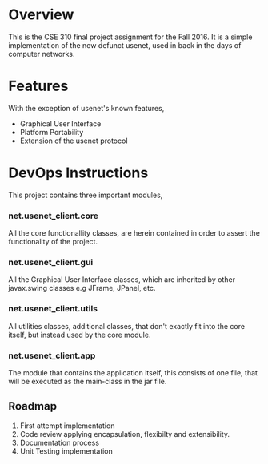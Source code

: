 # Overview
This is the CSE 310 final project assignment for the Fall 2016. It is a simple
implementation of the now defunct usenet, used in back in the days of computer
networks.

# Features
With the exception of usenet's known features,

* Graphical User Interface
* Platform Portability
* Extension of the usenet protocol

# DevOps Instructions
This project contains three important modules,

### net.usenet\_client.core

All the core functionallity classes, are herein contained in order to assert
the functionality of the project.

### net.usenet\_client.gui

All the Graphical User Interface classes, which are inherited by other
javax.swing classes e.g JFrame, JPanel, etc.

### net.usenet\_client.utils

All utilities classes, additional classes, that don't exactly fit into the core
itself, but instead used by the core module.

### net.usenet\_client.app

The module that contains the application itself, this consists of one file,
that will be executed as the main-class in the jar file.

## Roadmap

1. First attempt implementation
1. Code review applying encapsulation, flexibilty and extensibility.
1. Documentation process
1. Unit Testing implementation
